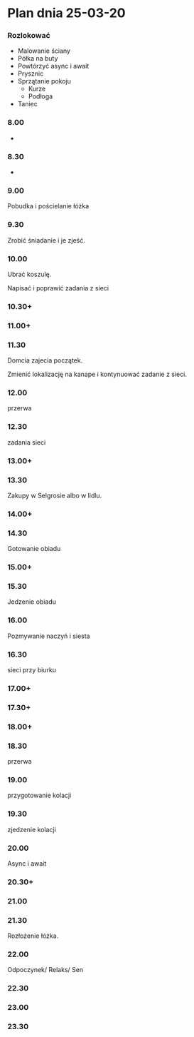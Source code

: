 # Plan dnia 25-03-20

### Rozlokować

* Malowanie ściany
* Półka na buty
* Powtórzyć async i await
* Prysznic
* Sprzątanie pokoju
  * Kurze
  * Podłoga
* Taniec



### 8.00

-

### 8.30

-

### 9.00

Pobudka i pościelanie łóżka

### 9.30

Zrobić śniadanie i je zjeść.

### 10.00

Ubrać koszulę.

Napisać i poprawić zadania z sieci

### 10.30+

### 11.00+

### 11.30

Domcia zajecia początek.

Zmienić lokalizację na kanape i kontynuować zadanie z sieci.

### 12.00

przerwa

### 12.30

zadania sieci

### 13.00+



### 13.30

Zakupy w Selgrosie albo w lidlu. 

### 14.00+

### 14.30

Gotowanie obiadu

### 15.00+

### 15.30

Jedzenie obiadu

### 16.00

Pozmywanie naczyń i siesta

### 16.30

sieci przy biurku

### 17.00+

### 17.30+

### 18.00+

### 18.30

przerwa

### 19.00

przygotowanie kolacji

### 19.30

zjedzenie kolacji

### 20.00

Async i await

### 20.30+

### 21.00

### 21.30

Rozłożenie łóżka.

### 22.00

Odpoczynek/ Relaks/ Sen

### 22.30

### 23.00

### 23.30

### 